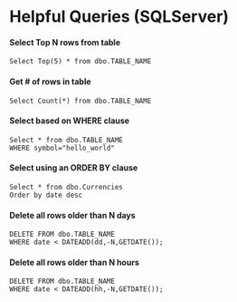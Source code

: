 
# Helpful Queries (SQLServer)
#### Select Top N rows from table
```
Select Top(5) * from dbo.TABLE_NAME
```

#### Get # of rows in table
```
Select Count(*) from dbo.TABLE_NAME
```

#### Select based on WHERE clause
```
Select * from dbo.TABLE_NAME
WHERE symbol="hello_world"
```

#### Select using an ORDER BY clause
```
Select * from dbo.Currencies
Order by date desc
```


#### Delete all rows older than N days
```
DELETE FROM dbo.TABLE_NAME
WHERE date < DATEADD(dd,-N,GETDATE());
```

#### Delete all rows older than N hours
```
DELETE FROM dbo.TABLE_NAME
WHERE date < DATEADD(hh,-N,GETDATE());
```